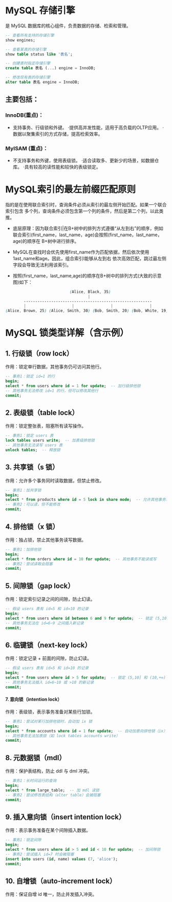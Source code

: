 # MySQL 存储引擎

是 MySQL 数据库的核心组件，负责数据的存储、检索和管理。

```sql
-- 查看所有支持的存储引擎
show engines;

-- 查看某表的存储引擎
show table status like '表名';

-- 创建表时指定存储引擎
create table 表名 (...) engine = InnoDB;

-- 修改现有表的存储引擎
alter table 表名 engine = InnoDB;
```

## 主要包括：

### InnoDB(重点)：

- 支持事务、行级锁和外键。 ·提供高并发性能，适用于高负载的OLTP应用。 ·数据以聚集索引的方式存储，提高检索效率。

### MyISAM (重点)：

- 不支持事务和外键，使用表级锁。 ·适合读取多、更新少的场景，如数据仓库。 ·具有较高的读性能和较快的表级锁定。

# MySQL索引的最左前缀匹配原则

指的是在使用联合索引时，查询条件必须从索引的最左侧开始匹配。如果一个联合索引包含
多个列，查询条件必须包含第一个列的条件，然后是第二个列，以此类推。

- 底层原理：因为联合索引|在B+树中的排列方式遵循“从左到右”的顺序，例如联合索引(first_name，last_name，age)会按照(first_name，last_name，age)的顺序在 B+树中进行排序。

- MySQL在查找时会优先使用first_name作为匹配依据，然后依次使用1ast_name和age。因此，组合索引l能够从左到右
  依次高效匹配，跳过最左侧字段会导致无法利用该索引。

- 按照(first_name，last_name,age)的顺序在B+树中的排列方式(大致的示意图)如下：

```scss
                            (Alice, Black, 35)
                                    |
        --------------------------------------------------------
        |                    |                |                |
(Alice, Brown, 25) (Alice, Smith, 30) (Bob, Smith, 20) (Bob, White, 19)
```

# MySQL 锁类型详解（含示例）

## 1. 行级锁（row lock）

作用：锁定单行数据，其他事务仍可访问其他行。

```sql
-- 事务1：锁定 id=1 的行
begin;
select * from users where id = 1 for update;  -- 加行级排他锁
-- 其他事务无法修改 id=1 的行，但可以修改其他行
commit;
```

## 2. 表级锁（table lock）

作用：锁定整张表，阻塞所有读写操作。

```sql
-- 事务1：锁定 users 表
lock tables users write;  -- 加表级排他锁
-- 其他事务无法读写 users 表
unlock tables;  -- 释放锁
```

## 3. 共享锁（s 锁）

作用：允许多个事务同时读取数据，但禁止修改。

```sql
-- 事务1：加共享锁
begin;
select * from products where id = 5 lock in share mode;  -- 允许其他事务读，但不能加排他锁
-- 事务2：可以读，但不能修改
commit;
```

## 4. 排他锁（x 锁）

作用：独占锁，禁止其他事务读写数据。

```sql
-- 事务1：加排他锁
begin;
select * from orders where id = 10 for update;  -- 其他事务不能读或写
-- 事务2：尝试读取会阻塞
commit;
```

## 5. 间隙锁（gap lock）

作用：锁定索引记录之间的间隙，防止幻读。

```sql
-- 假设 users 表有 id=5 和 id=10 的记录
begin;
select * from users where id between 6 and 9 for update;  -- 锁定 (5,10) 的间隙
-- 其他事务无法在 id=6~9 之间插入新记录
commit;
```

## 6. 临键锁（next-key lock）

作用：锁定记录 + 前面的间隙，防止幻读。

```sql
-- 假设 users 表有 id=5 和 id=10 的记录
begin;
select * from users where id > 5 for update;  -- 锁定 (5,10] 和 (10,+∞)
-- 其他事务无法插入 id=6~10 或 >10 的新记录
commit;
```

#### 7. 意向锁（intention lock）

作用：表级锁，表示事务准备对某些行加锁。

```sql
-- 事务1：尝试对某行加排他锁时，自动加 ix 锁
begin;
select * from accounts where id = 1 for update;  -- 自动加意向排他锁（ix）
-- 其他事务无法加表锁（如 lock tables accounts write）
commit;
```

## 8. 元数据锁（mdl）

作用：保护表结构，防止 ddl 与 dml 冲突。

```sql
-- 事务1：长时间运行的查询
begin;
select * from large_table;  -- 加 mdl 读锁
-- 事务2：尝试修改表结构（alter table）会被阻塞
commit;
```

## 9. 插入意向锁（insert intention lock）

作用：表示事务准备在某个间隙插入数据。  

```sql
-- 事务1：锁定间隙
begin;
select * from users where id > 5 and id < 10 for update;  -- 加间隙锁
-- 事务2：尝试插入 id=7 时会被阻塞
insert into users (id, name) values (7, 'alice');
commit;
```

## 10. 自增锁（auto-increment lock）

作用：保证自增 id 唯一，防止并发插入冲突。

```sql

```
